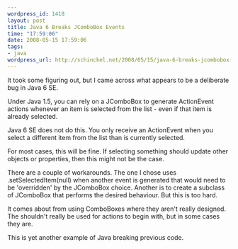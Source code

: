 ```yaml
--- 
wordpress_id: 1418
layout: post
title: Java 6 Breaks JComboBox Events
time: "17:59:06"
date: 2008-05-15 17:59:06
tags: 
- java
wordpress_url: http://schinckel.net/2008/05/15/java-6-breaks-jcombobox-events/
---
```

It took some figuring out, but I came across what appears to be a deliberate bug in Java 6 SE.

Under Java 1.5, you can rely on a JComboBox to generate ActionEvent actions whenever an item is selected from the list - even if that item is already selected.

Java 6 SE does not do this. You only receive an ActionEvent when you select a different item from the list than is currently selected.

For most cases, this will be fine. If selecting something should update other objects or properties, then this might not be the case.

There are a couple of workarounds. The one I chose uses .setSelectedItem(null) when another event is generated that would need to be 'overridden' by the JComboBox choice. Another is to create a subclass of JComboBox that performs the desired behaviour. But this is too hard.

It comes about from using ComboBoxes where they aren't really designed. The shouldn't really be used for actions to begin with, but in some cases they are.

This is yet another example of Java breaking previous code.  

